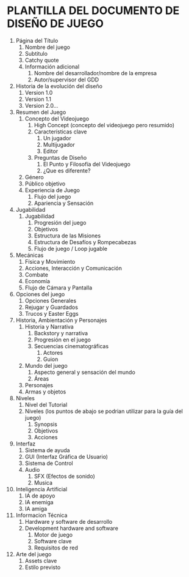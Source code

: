 PLANTILLA DEL DOCUMENTO DE DISEÑO DE JUEGO
=============================
1. Página del Título
   1. Nombre del juego
   2. Subtitulo    
   3. Catchy quote
   4. Información adicional	
       1. Nombre del desarrollador/nombre de la empresa
       2. Autor/supervisor del GDD
2. Historia de la evolución del diseño
   1.  Version 1.0
   2.  Version 1.1
   3.  Version 2.0...
3. Resumen del Juego
   1.  Concepto del Videojuego
       1. High Concept (concepto del videojuego pero resumido)
       2. Características clave
           1. Un jugador
           2. Multijugador
           3. Editor
       3. Preguntas de Diseño
           1. El Punto y Filosofía del Videojuego
           2. ¿Que es diferente?
   2.  Género
   3.  Público objetivo
   4.  Experiencia de Juego
        1. Flujo del juego
        2. Apariencia y Sensación
4. Jugabilidad
   1.  Jugabilidad
       1. Progresión del juego
       2. Objetivos
       3. Estructura de las Misiones
       4. Estructura de Desafíos y Rompecabezas
       5. Flujo de juego / Loop jugable
5. Mecánicas
   1. Física y Movimiento  
   2. Acciones, Interacción y Comunicación
   3. Combate
   4. Economía
   5. Flujo de Cámara y Pantalla
6. Opciones del juego
   1.  Opciones Generales
   2.  Rejugar y Guardados 
   3.  Trucos y Easter Eggs
7. Historia, Ambientación y Personajes
   1.  Historia y Narrativa
       1. Backstory y narrativa
       2. Progresión en el juego
       3. Secuencias cinematográficas
          1. Actores
          2. Guion
   2.  Mundo del juego
       1. Aspecto general y sensación del mundo
       2. Áreas
   3.  Personajes
   4.  Armas y objetos
8. Niveles
   1.  Nivel del Tutorial
   2.  Niveles (los puntos de abajo se podrian utilizar para la guía del juego)
       1. Synopsis
       2. Objetivos
       3. Acciones
9. Interfaz
   1.  Sistema de ayuda
   2.  GUI (Interfaz Gráfica de Usuario)
   3.  Sistema de Control
   4.  Audio
       1. SFX (Efectos de sonido)
       2. Musica
10. Inteligencia Artificial
    1. IA de apoyo
    2. IA enemiga 
    3. IA amiga
11. Informacion Técnica
    1. Hardware y software de desarrollo
    2. Development hardware and software
       1. Motor de juego
       2. Software clave
       3. Requisitos de red
12. Arte del juego
    1. Assets clave
    2. Estilo previsto
